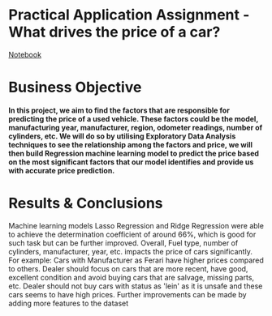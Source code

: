 # Practical Application Assignment - What drives the price of a car?

[Notebook](prompt_II.ipynb)

# Business Objective
#### In this project, we aim to find the factors that are responsible for predicting the price of a used vehicle. These factors could be the model, manufacturing year, manufacturer, region, odometer readings, number of cylinders, etc. We will do so by utilising Exploratory Data Analysis techniques to see the relationship among the factors and price, we will then build Regression machine learning model to predict the price based on the most significant factors that our model identifies and provide us with accurate price prediction.  
# Results & Conclusions
Machine learning models Lasso Regression and Ridge Regression were able to achieve the determination coefficient of around 66%, which is good for such task but can be further improved.
Overall, Fuel type, number of cylinders, manufacturer, year, etc. impacts the price of cars significantly. For example: Cars with Manufacturer as Ferari have higher prices compared to others.
Dealer should focus on cars that are more recent, have good, excellent condition and avoid buying cars that are salvage, missing parts, etc. Dealer should not buy cars with status as 'lein' as it is unsafe and these cars seems to have high prices.
Further improvements can be made by adding more features to the dataset
